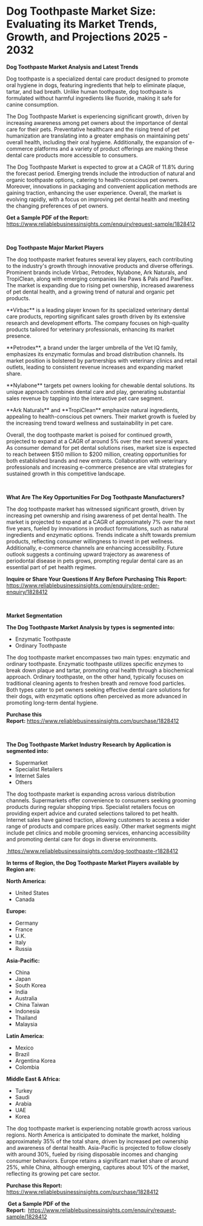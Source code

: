 <p><h1>Dog Toothpaste Market Size: Evaluating its Market Trends, Growth, and Projections 2025 - 2032</h1></p><p><strong>Dog Toothpaste Market Analysis and Latest Trends</strong></p>
<p><p>Dog toothpaste is a specialized dental care product designed to promote oral hygiene in dogs, featuring ingredients that help to eliminate plaque, tartar, and bad breath. Unlike human toothpaste, dog toothpaste is formulated without harmful ingredients like fluoride, making it safe for canine consumption.</p><p>The Dog Toothpaste Market is experiencing significant growth, driven by increasing awareness among pet owners about the importance of dental care for their pets. Preventative healthcare and the rising trend of pet humanization are translating into a greater emphasis on maintaining pets’ overall health, including their oral hygiene. Additionally, the expansion of e-commerce platforms and a variety of product offerings are making these dental care products more accessible to consumers.</p><p>The Dog Toothpaste Market is expected to grow at a CAGR of 11.8% during the forecast period. Emerging trends include the introduction of natural and organic toothpaste options, catering to health-conscious pet owners. Moreover, innovations in packaging and convenient application methods are gaining traction, enhancing the user experience. Overall, the market is evolving rapidly, with a focus on improving pet dental health and meeting the changing preferences of pet owners.</p></p>
<p><strong>Get a Sample PDF of the Report:&nbsp;</strong> <a href="https://www.reliablebusinessinsights.com/enquiry/request-sample/1828412?utm_campaign=904&utm_medium=2&utm_source=Github&utm_content=ia&utm_term=15042025&utm_id=dog-toothpaste">https://www.reliablebusinessinsights.com/enquiry/request-sample/1828412</a></p>
<p>&nbsp;</p>
<p><strong>Dog Toothpaste Major Market Players</strong></p>
<p><p>The dog toothpaste market features several key players, each contributing to the industry's growth through innovative products and diverse offerings. Prominent brands include Virbac, Petrodex, Nylabone, Ark Naturals, and TropiClean, along with emerging companies like Paws & Pals and PawFlex. The market is expanding due to rising pet ownership, increased awareness of pet dental health, and a growing trend of natural and organic pet products.</p><p>**Virbac** is a leading player known for its specialized veterinary dental care products, reporting significant sales growth driven by its extensive research and development efforts. The company focuses on high-quality products tailored for veterinary professionals, enhancing its market presence.</p><p>**Petrodex**, a brand under the larger umbrella of the Vet IQ family, emphasizes its enzymatic formulas and broad distribution channels. Its market position is bolstered by partnerships with veterinary clinics and retail outlets, leading to consistent revenue increases and expanding market share.</p><p>**Nylabone** targets pet owners looking for chewable dental solutions. Its unique approach combines dental care and play, generating substantial sales revenue by tapping into the interactive pet care segment.</p><p>**Ark Naturals** and **TropiClean** emphasize natural ingredients, appealing to health-conscious pet owners. Their market growth is fueled by the increasing trend toward wellness and sustainability in pet care.</p><p>Overall, the dog toothpaste market is poised for continued growth, projected to expand at a CAGR of around 5% over the next several years. As consumer demand for pet dental solutions rises, market size is expected to reach between $150 million to $200 million, creating opportunities for both established brands and new entrants. Collaboration with veterinary professionals and increasing e-commerce presence are vital strategies for sustained growth in this competitive landscape.</p></p>
<p>&nbsp;</p>
<p><strong>What Are The Key Opportunities For Dog Toothpaste Manufacturers?</strong></p>
<p><p>The dog toothpaste market has witnessed significant growth, driven by increasing pet ownership and rising awareness of pet dental health. The market is projected to expand at a CAGR of approximately 7% over the next five years, fueled by innovations in product formulations, such as natural ingredients and enzymatic options. Trends indicate a shift towards premium products, reflecting consumer willingness to invest in pet wellness. Additionally, e-commerce channels are enhancing accessibility. Future outlook suggests a continuing upward trajectory as awareness of periodontal disease in pets grows, prompting regular dental care as an essential part of pet health regimes.</p></p>
<p><strong>Inquire or Share Your Questions If Any Before Purchasing This Report:</strong> <a href="https://www.reliablebusinessinsights.com/enquiry/pre-order-enquiry/1828412?utm_campaign=904&utm_medium=2&utm_source=Github&utm_content=ia&utm_term=15042025&utm_id=dog-toothpaste">https://www.reliablebusinessinsights.com/enquiry/pre-order-enquiry/1828412</a></p>
<p>&nbsp;</p>
<p><strong>Market Segmentation</strong></p>
<p><strong>The Dog Toothpaste Market Analysis by types is segmented into:</strong></p>
<p><ul><li>Enzymatic Toothpaste</li><li>Ordinary Toothpaste</li></ul></p>
<p><p>The dog toothpaste market encompasses two main types: enzymatic and ordinary toothpaste. Enzymatic toothpaste utilizes specific enzymes to break down plaque and tartar, promoting oral health through a biochemical approach. Ordinary toothpaste, on the other hand, typically focuses on traditional cleaning agents to freshen breath and remove food particles. Both types cater to pet owners seeking effective dental care solutions for their dogs, with enzymatic options often perceived as more advanced in promoting long-term dental hygiene.</p></p>
<p><strong>Purchase this Report:&nbsp;</strong><a href="https://www.reliablebusinessinsights.com/purchase/1828412?utm_campaign=904&utm_medium=2&utm_source=Github&utm_content=ia&utm_term=15042025&utm_id=dog-toothpaste">https://www.reliablebusinessinsights.com/purchase/1828412</a></p>
<p>&nbsp;</p>
<p><strong>The Dog Toothpaste Market Industry Research by Application is segmented into:</strong></p>
<p><ul><li>Supermarket</li><li>Specialist Retailers</li><li>Internet Sales</li><li>Others</li></ul></p>
<p><p>The dog toothpaste market is expanding across various distribution channels. Supermarkets offer convenience to consumers seeking grooming products during regular shopping trips. Specialist retailers focus on providing expert advice and curated selections tailored to pet health. Internet sales have gained traction, allowing customers to access a wider range of products and compare prices easily. Other market segments might include pet clinics and mobile grooming services, enhancing accessibility and promoting dental care for dogs in diverse environments.</p></p>
<p><a href="https://www.reliablebusinessinsights.com/dog-toothpaste-r1828412?utm_campaign=904&utm_medium=2&utm_source=Github&utm_content=ia&utm_term=15042025&utm_id=dog-toothpaste">&nbsp;https://www.reliablebusinessinsights.com/dog-toothpaste-r1828412</a></p>
<p><strong>In terms of Region, the Dog Toothpaste Market Players available by Region are:</strong></p>
<p>
    <p> <strong> North America: </strong>
        <ul>
            <li>United States</li>
            <li>Canada</li>
        </ul>
        </p> 
    <p> <strong> Europe: </strong>
        <ul>
            <li>Germany</li>
            <li>France</li>
            <li>U.K.</li>
            <li>Italy</li>
            <li>Russia</li>
        </ul>
        </p> 
    <p> <strong> Asia-Pacific: </strong>
        <ul>
            <li>China</li>
            <li>Japan</li>
            <li>South Korea</li>
            <li>India</li>
            <li>Australia</li>
            <li>China Taiwan</li>
            <li>Indonesia</li>
            <li>Thailand</li>
            <li>Malaysia</li>
        </ul>
        </p> 
    <p> <strong> Latin America: </strong>
        <ul>
            <li>Mexico</li>
            <li>Brazil</li>
            <li>Argentina Korea</li>
            <li>Colombia</li>
        </ul>
        </p> 
    <p> <strong> Middle East & Africa: </strong>
        <ul>
            <li>Turkey</li>
            <li>Saudi</li>
            <li>Arabia</li>
            <li>UAE</li>
            <li>Korea</li>
        </ul>
    </p>
    </p>
<p><p>The dog toothpaste market is experiencing notable growth across various regions. North America is anticipated to dominate the market, holding approximately 35% of the total share, driven by increased pet ownership and awareness of dental health. Asia-Pacific is projected to follow closely with around 30%, fueled by rising disposable incomes and changing consumer behaviors. Europe retains a significant market share of around 25%, while China, although emerging, captures about 10% of the market, reflecting its growing pet care sector.</p></p>
<p><strong>Purchase this Report: </strong><a href="https://www.reliablebusinessinsights.com/purchase/1828412?utm_campaign=904&utm_medium=2&utm_source=Github&utm_content=ia&utm_term=15042025&utm_id=dog-toothpaste">https://www.reliablebusinessinsights.com/purchase/1828412</a></p>
<p>&nbsp;<strong>Get a Sample PDF of the Report:&nbsp;&nbsp;</strong><a href="https://www.reliablebusinessinsights.com/enquiry/request-sample/1828412?utm_campaign=904&utm_medium=2&utm_source=Github&utm_content=ia&utm_term=15042025&utm_id=dog-toothpaste">https://www.reliablebusinessinsights.com/enquiry/request-sample/1828412</a></p>
<p><strong></strong></p>
<p><p></p><p></p><p></p></p>